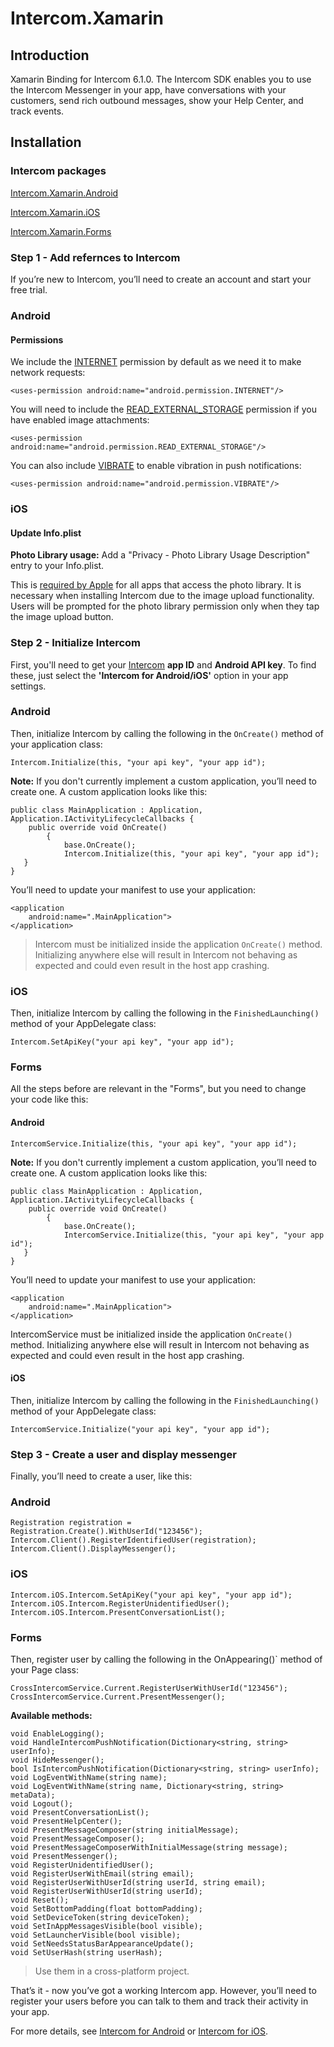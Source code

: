# Intercom.Xamarin

## Introduction 
Xamarin Binding for Intercom 6.1.0.
The Intercom SDK enables you to use the Intercom Messenger in your app, have conversations with your customers, send rich outbound messages, show your Help Center, and track events.

## Installation

### Intercom packages
[Intercom.Xamarin.Android](https://www.nuget.org/packages/Intercom.Xamarin.Android/7.2.0.0)

[Intercom.Xamarin.iOS](https://www.nuget.org/packages/Intercom.Xamarin.iOS/)

[Intercom.Xamarin.Forms](https://www.nuget.org/packages/Intercom.Xamarin.Forms/6.1.0)


### Step 1 - Add refernces to Intercom
If you’re new to Intercom, you’ll need to create an account and start your free trial.

### Android

#### Permissions
We include the [INTERNET](https://developer.android.com/reference/android/Manifest.permission.html#INTERNET) permission by default as we need it to make network requests:

```
<uses-permission android:name="android.permission.INTERNET"/>
```

You will need to include the [READ_EXTERNAL_STORAGE](http://developer.android.com/reference/android/Manifest.permission.html#READ_EXTERNAL_STORAGE) permission if you have enabled image attachments:

```
<uses-permission android:name="android.permission.READ_EXTERNAL_STORAGE"/>
```

You can also include [VIBRATE](https://developer.android.com/reference/android/Manifest.permission.html#VIBRATE) to enable vibration in push notifications:

```
<uses-permission android:name="android.permission.VIBRATE"/>
```

### iOS

#### Update Info.plist
**Photo Library usage:**
Add a "Privacy - Photo Library Usage Description" entry to your Info.plist.

This is [required by Apple](https://developer.apple.com/library/archive/qa/qa1937/_index.html) for all apps that access the photo library. It is necessary when installing Intercom due to the image upload functionality. Users will be prompted for the photo library permission only when they tap the image upload button.

### Step 2 - Initialize Intercom
First, you'll need to get your [Intercom](https://www.intercom.com/) **app ID** and **Android API key**. To find these, just select the **'Intercom for Android/iOS'** option in your app settings.


### Android
Then, initialize Intercom by calling the following in the `OnCreate()` method of your application class:

```
Intercom.Initialize(this, "your api key", "your app id");
```

**Note:** If you don't currently implement a custom application, you’ll need to create one. A custom application looks like this:

```
public class MainApplication : Application, Application.IActivityLifecycleCallbacks {
    public override void OnCreate()
        {
            base.OnCreate();
            Intercom.Initialize(this, "your api key", "your app id");
   }
}
```

You’ll need to update your manifest to use your application:


```
<application
    android:name=".MainApplication">
</application>
```

>Intercom must be initialized inside the application `OnCreate()` method. Initializing anywhere else will result in Intercom not behaving as expected and could even result in the host app crashing.

### iOS
Then, initialize Intercom by calling the following in the `FinishedLaunching()` method of your AppDelegate class:

```
Intercom.SetApiKey("your api key", "your app id");
```

### Forms
All the steps before are relevant in the "Forms", but you need to change your code like this:

#### Android
```
IntercomService.Initialize(this, "your api key", "your app id");
```

**Note:** If you don't currently implement a custom application, you’ll need to create one. A custom application looks like this:

```
public class MainApplication : Application, Application.IActivityLifecycleCallbacks {
    public override void OnCreate()
        {
            base.OnCreate();
            IntercomService.Initialize(this, "your api key", "your app id");
   }
}
```

You’ll need to update your manifest to use your application:


```
<application
    android:name=".MainApplication">
</application>
```

IntercomService must be initialized inside the application `OnCreate()` method. Initializing anywhere else will result in Intercom not behaving as expected and could even result in the host app crashing.

#### iOS
Then, initialize Intercom by calling the following in the `FinishedLaunching()` method of your AppDelegate class:

```
IntercomService.Initialize("your api key", "your app id");
```

### Step 3 - Create a user and display messenger
Finally, you’ll need to create a user, like this:

### Android
```
Registration registration = Registration.Create().WithUserId("123456");
Intercom.Client().RegisterIdentifiedUser(registration);
Intercom.Client().DisplayMessenger();
```

### iOS
```
Intercom.iOS.Intercom.SetApiKey("your api key", "your app id");
Intercom.iOS.Intercom.RegisterUnidentifiedUser();
Intercom.iOS.Intercom.PresentConversationList();
```

### Forms
Then, register user by calling the following in the OnAppearing()` method of your Page class:

```
CrossIntercomService.Current.RegisterUserWithUserId("123456");
CrossIntercomService.Current.PresentMessenger();
```

**Available methods:**
```
void EnableLogging();
void HandleIntercomPushNotification(Dictionary<string, string> userInfo);
void HideMessenger();
bool IsIntercomPushNotification(Dictionary<string, string> userInfo);
void LogEventWithName(string name);
void LogEventWithName(string name, Dictionary<string, string> metaData);
void Logout();
void PresentConversationList();
void PresentHelpCenter();
void PresentMessageComposer(string initialMessage);
void PresentMessageComposer();
void PresentMessageComposerWithInitialMessage(string message);
void PresentMessenger();
void RegisterUnidentifiedUser();
void RegisterUserWithEmail(string email);
void RegisterUserWithUserId(string userId, string email);
void RegisterUserWithUserId(string userId);
void Reset();
void SetBottomPadding(float bottomPadding);
void SetDeviceToken(string deviceToken);
void SetInAppMessagesVisible(bool visible);
void SetLauncherVisible(bool visible);
void SetNeedsStatusBarAppearanceUpdate();
void SetUserHash(string userHash);
```
>Use them in a cross-platform project.

That’s it - now you’ve got a working Intercom app. However, you’ll need to register your users before you can talk to them and track their activity in your app.

For more details, see [Intercom for Android](https://developers.intercom.com/installing-intercom/docs/android-installation) or [Intercom for iOS](https://developers.intercom.com/installing-intercom/docs/ios-installation).